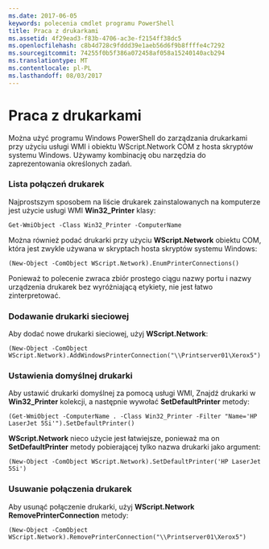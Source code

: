 ```yaml
---
ms.date: 2017-06-05
keywords: polecenia cmdlet programu PowerShell
title: Praca z drukarkami
ms.assetid: 4f29ead3-f83b-4706-ac3e-f2154ff38dc5
ms.openlocfilehash: c8b4d728c9fddd39e1aeb56d6f9b8ffffe4c7292
ms.sourcegitcommit: 74255f0b5f386a072458af058a15240140acb294
ms.translationtype: MT
ms.contentlocale: pl-PL
ms.lasthandoff: 08/03/2017
---
```

# <a name="working-with-printers"></a>Praca z drukarkami
Można użyć programu Windows PowerShell do zarządzania drukarkami przy użyciu usługi WMI i obiektu WScript.Network COM z hosta skryptów systemu Windows. Używamy kombinację obu narzędzia do zaprezentowania określonych zadań.

### <a name="listing-printer-connections"></a>Lista połączeń drukarek
Najprostszym sposobem na liście drukarek zainstalowanych na komputerze jest użycie usługi WMI **Win32_Printer** klasy:

```
Get-WmiObject -Class Win32_Printer -ComputerName
```

Można również podać drukarki przy użyciu **WScript.Network** obiektu COM, która jest zwykle używana w skryptach hosta skryptów systemu Windows:

```
(New-Object -ComObject WScript.Network).EnumPrinterConnections()
```

Ponieważ to polecenie zwraca zbiór prostego ciągu nazwy portu i nazwy urządzenia drukarek bez wyróżniającą etykiety, nie jest łatwo zinterpretować.

### <a name="adding-a-network-printer"></a>Dodawanie drukarki sieciowej
Aby dodać nowe drukarki sieciowej, użyj **WScript.Network**:

```
(New-Object -ComObject WScript.Network).AddWindowsPrinterConnection("\\Printserver01\Xerox5")
```

### <a name="setting-a-default-printer"></a>Ustawienia domyślnej drukarki
Aby ustawić drukarki domyślnej za pomocą usługi WMI, Znajdź drukarki w **Win32_Printer** kolekcji, a następnie wywołać **SetDefaultPrinter** metody:

```
(Get-WmiObject -ComputerName . -Class Win32_Printer -Filter "Name='HP LaserJet 5Si'").SetDefaultPrinter()
```

**WScript.Network** nieco użycie jest łatwiejsze, ponieważ ma on **SetDefaultPrinter** metody pobierającej tylko nazwa drukarki jako argument:

```
(New-Object -ComObject WScript.Network).SetDefaultPrinter('HP LaserJet 5Si')
```

### <a name="removing-a-printer-connection"></a>Usuwanie połączenia drukarek
Aby usunąć połączenie drukarki, użyj **WScript.Network RemovePrinterConnection** metody:

```
(New-Object -ComObject WScript.Network).RemovePrinterConnection("\\Printserver01\Xerox5")
```

